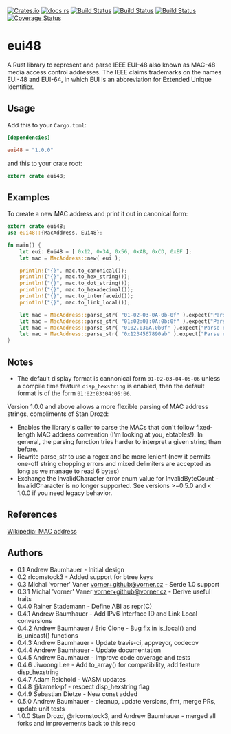 [![Crates.io](https://img.shields.io/crates/v/eui48.svg)](https://crates.io/crates/eui48)
[![docs.rs](https://docs.rs/eui48/badge.svg)](https://docs.rs/eui48)
[![Build Status](https://ci.appveyor.com/api/projects/status/github/abaumhauer/eui48?branch=master&svg=true)](https://ci.appveyor.com/project/abaumhauer/eui48/branch/master)
[![Build Status](https://gitlab.com/abaumhauer/eui48/badges/master/build.svg)](https://gitlab.com/abaumhauer/eui48/commits/master)
[![Build Status](https://travis-ci.org/abaumhauer/eui48.svg?branch=master)](https://travis-ci.org/abaumhauer/eui48)
[![Coverage Status](https://codecov.io/gh/abaumhauer/eui48/branch/master/graph/badge.svg)](https://codecov.io/gh/abaumhauer/eui48)

eui48
====

A Rust library to represent and parse IEEE EUI-48 also known as MAC-48 media access control addresses. The IEEE claims trademarks on the names EUI-48 and EUI-64, in which EUI is an abbreviation for Extended Unique Identifier.

## Usage

Add this to your `Cargo.toml`:

```toml
[dependencies]

eui48 = "1.0.0"
```

and this to your crate root:

```rust
extern crate eui48;
```

## Examples

To create a new MAC address and print it out in canonical form:

```rust
extern crate eui48;
use eui48::{MacAddress, Eui48};

fn main() {
	let eui: Eui48 = [ 0x12, 0x34, 0x56, 0xAB, 0xCD, 0xEF ];
	let mac = MacAddress::new( eui );

	println!("{}", mac.to_canonical());
	println!("{}", mac.to_hex_string());
	println!("{}", mac.to_dot_string());
	println!("{}", mac.to_hexadecimal());
	println!("{}", mac.to_interfaceid());
	println!("{}", mac.to_link_local());

	let mac = MacAddress::parse_str( "01-02-03-0A-0b-0f" ).expect("Parse error {}");
	let mac = MacAddress::parse_str( "01:02:03:0A:0b:0f" ).expect("Parse error {}");
	let mac = MacAddress::parse_str( "0102.030A.0b0f" ).expect("Parse error {}");
	let mac = MacAddress::parse_str( "0x1234567890ab" ).expect("Parse error {}");
}
```

## Notes
* The default display format is cannonical form `01-02-03-04-05-06` unless a compile time feature `disp_hexstring` is enabled, then the default format is of the form `01:02:03:04:05:06`.

Version 1.0.0 and above allows a more flexible parsing of MAC address strings, compliments of Stan Drozd:
* Enables the library's caller to parse the MACs that don't follow fixed-length MAC address convention (I'm looking at you, ebtables!). In general, the parsing function tries harder to interpret a given string than before.
* Rewrite parse_str to use a regex and be more lenient (now it permits one-off string chopping errors and mixed delimiters are accepted as long as we manage to read 6 bytes)
* Exchange the InvalidCharacter error enum value for InvalidByteCount - InvalidCharacter is no longer supported. See versions >=0.5.0 and < 1.0.0 if you need legacy behavior.

## References
[Wikipedia: MAC address](https://en.wikipedia.org/wiki/MAC_address)

## Authors
- 0.1 Andrew Baumhauer - Initial design
- 0.2 rlcomstock3 - Added support for btree keys
- 0.3 Michal 'vorner' Vaner <vorner+github@vorner.cz> - Serde 1.0 support
- 0.3.1 Michal 'vorner' Vaner <vorner+github@vorner.cz> - Derive useful traits
- 0.4.0 Rainer Stademann - Define ABI as repr(C)
- 0.4.1 Andrew Baumhauer - Add IPv6 Interface ID and Link Local conversions
- 0.4.2 Andrew Baumhauer / Eric Clone - Bug fix in is_local() and is_unicast() functions
- 0.4.3 Andrew Baumhauer - Update travis-ci, appveyor, codecov
- 0.4.4 Andrew Baumhauer - Update documentation
- 0.4.5 Andrew Baumhauer - Improve code coverage and tests
- 0.4.6 Jiwoong Lee - Add to_array() for compatibility, add feature disp_hexstring
- 0.4.7 Adam Reichold - WASM updates
- 0.4.8 @kamek-pf - respect disp_hexstring flag
- 0.4.9 Sebastian Dietze - New const added
- 0.5.0 Andrew Baumhauer - cleanup, update versions, fmt, merge PRs, update unit tests
- 1.0.0 Stan Drozd, @rlcomstock3, and Andrew Baumhauer - merged all forks and improvements back to this repo
